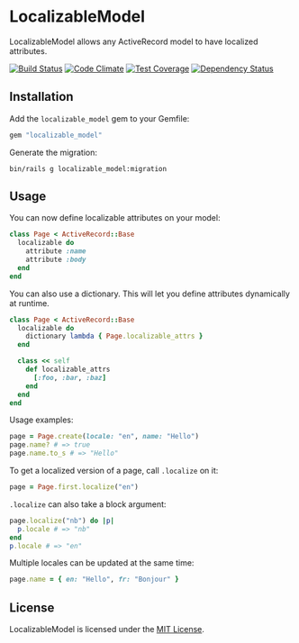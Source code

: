 # LocalizableModel

LocalizableModel allows any ActiveRecord model to have localized attributes.

[![Build Status](https://travis-ci.org/kord-as/localizable_model.svg?branch=master)](https://travis-ci.org/kord-as/localizable_model) [![Code Climate](https://codeclimate.com/github/kord-as/localizable_model/badges/gpa.svg)](https://codeclimate.com/github/kord-as/localizable_model) [![Test Coverage](https://codeclimate.com/github/kord-as/localizable_model/badges/coverage.svg)](https://codeclimate.com/github/kord-as/localizable_model) [![Dependency Status](https://gemnasium.com/kord-as/localizable_model.svg)](https://gemnasium.com/kord-as/localizable_model)

## Installation

Add the `localizable_model` gem to your Gemfile:

``` ruby
gem "localizable_model"
```

Generate the migration:

``` shell
bin/rails g localizable_model:migration
```

## Usage

You can now define localizable attributes on your model:

``` ruby
class Page < ActiveRecord::Base
  localizable do
    attribute :name
    attribute :body
  end
end
```

You can also use a dictionary. This will let you define attributes dynamically
at runtime.

``` ruby
class Page < ActiveRecord::Base
  localizable do
    dictionary lambda { Page.localizable_attrs }
  end

  class << self
    def localizable_attrs
      [:foo, :bar, :baz]
    end
  end
end
```

Usage examples:

``` ruby
page = Page.create(locale: "en", name: "Hello")
page.name? # => true
page.name.to_s # => "Hello"
```

To get a localized version of a page, call `.localize` on it:

``` ruby
page = Page.first.localize("en")
```

`.localize` can also take a block argument:

``` ruby
page.localize("nb") do |p|
  p.locale # => "nb"
end
p.locale # => "en"
```

Multiple locales can be updated at the same time:

``` ruby
page.name = { en: "Hello", fr: "Bonjour" }
```

## License

LocalizableModel is licensed under the
[MIT License](http://www.opensource.org/licenses/MIT).
